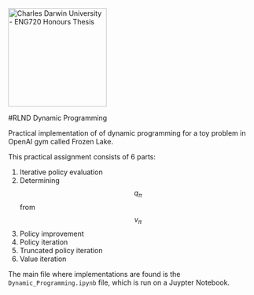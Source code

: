 <img src="https://lh3.googleusercontent.com/proxy/1Z36rKo8N_m8xGG6KqKF-gtWnw2XzpJ9Leo-hQTyUbALUCQ-mJN2H6nsFJUCS04I9rHBWOVbS8G3j5UpWFHHMIMn6Izv9GbpscUxc_faGg71j-ohnfd8G296E9z3" alt="Charles Darwin University - ENG720 Honours Thesis" width="200" />

#RLND Dynamic Programming

Practical implementation of of dynamic programming for a toy problem in OpenAI gym called Frozen Lake.

This practical assignment consists of 6 parts:

1. Iterative policy evaluation
2. Determining $$q_{\pi}$$ from $$v_{\pi}$$
3. Policy improvement
4. Policy iteration
5. Truncated policy iteration
6. Value iteration

The main file where implementations are found is the `Dynamic_Programming.ipynb` file, which is run on a Juypter Notebook.